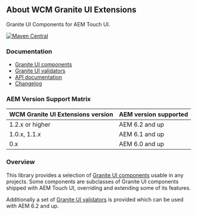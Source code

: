 ## About WCM Granite UI Extensions

Granite UI Components for AEM Touch UI.

[![Maven Central](https://maven-badges.herokuapp.com/maven-central/io.wcm/io.wcm.wcm.ui.granite/badge.svg)](https://maven-badges.herokuapp.com/maven-central/io.wcm/io.wcm.wcm.ui.granite)


### Documentation

* [Granite UI components][components]
* [Granite UI validators][validation]
* [API documentation][apidocs]
* [Changelog][changelog]


### AEM Version Support Matrix

|WCM Granite UI Extensions version |AEM version supported
|----------------------------------|----------------------
|1.2.x or higher                   |AEM 6.2 and up
|1.0.x, 1.1.x                      |AEM 6.1 and up
|0.x                               |AEM 6.0 and up


### Overview

This library provides a selection of [Granite UI components][components] usable in any projects. Some components are subclasses of Granite UI components shipped with AEM Touch UI, overriding and extending some of its features.

Additionally a set of [Granite UI validators][validation] is provided which can be used with AEM 6.2 and up.


[components]: components.html
[validation]: validation.html
[apidocs]: apidocs/
[changelog]: changes-report.html
